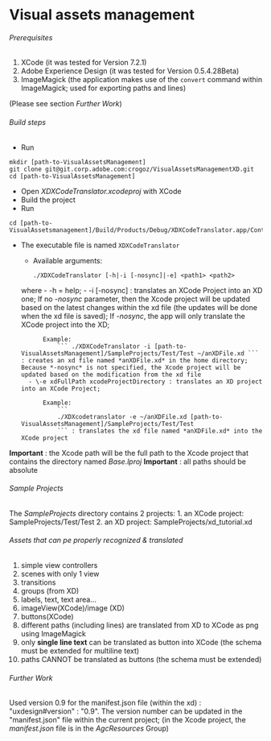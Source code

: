 
# Visual assets management

###### Prerequisites

1. XCode (it was tested for Version 7.2.1)
2. Adobe Experience Design (it was tested for Version 0.5.4.28Beta)
3. ImageMagick (the application makes use of the `convert` command within ImageMagick; used for exporting paths and lines)


(Please see section *Further Work*)
###### Build steps


* Run
```
mkdir [path-to-VisualAssetsManagement]
git clone git@git.corp.adobe.com:crogoz/VisualAssetsManagementXD.git
cd [path-to-VisualAssetsManagement]
```
* Open *XDXCodeTranslator.xcodeproj* with XCode
* Build the project
* Run 

```
cd [path-to-VisualAssetsmanagement]/Build/Products/Debug/XDXCodeTranslator.app/Contents/MacOS
```
* The executable file is named `XDXCodeTranslator`
	* Available arguments: 
		```
		./XDXCodeTranslator [-h|-i [-nosync]|-e] <path1> <path2>
		```
	where 
		- \-h  = help;
		- \-i [-nosync] <xcodeProjectDirectory> <xdFullPath> : translates an XCode Project into an XD one; If no *-nosync* parameter, then the Xcode project will be updated based on the latest changes within the xd file (the updates will be done when the xd file is saved); If *-nosync*, the app will only translate the XCode project into the XD;

			Example:
				``` ./XDXCodeTranslator -i [path-to-VisualAssetsManagement]/SampleProjects/Test/Test ~/anXDFile.xd ``` : creates an xd file named *anXDFile.xd* in the home directory; Because *-nosync* is not specified, the Xcode project will be updated based on the modification from the xd file
		- \-e xdFullPath xcodeProjectDirectory : translates an XD project into an XCode Project;
			
			Example:
				```
				./XDXcodetranslator -e ~/anXDFile.xd [path-to-VisualAssetsManagement]/SampleProjects/Test/Test
				``` : translates the xd file named *anXDFile.xd* into the XCode project



**Important** : the Xcode path will be the full path to the Xcode project that contains the directory named *Base.lproj*
**Important** : all paths should be absolute
###### Sample Projects

The *SampleProjects* directory contains 2 projects: 
	1. an XCode project: SampleProjects/Test/Test
	2. an XD project: SampleProjects/xd_tutorial.xd

###### Assets that can pe properly recognized & translated

1. simple view controllers
3. scenes with only 1 view
4. transitions
5. groups (from XD)
6. labels, text, text area...
7. imageView(XCode)/image (XD)
8. buttons(XCode)
9. different paths (including lines) are translated from XD to XCode as png using ImageMagick
10. only **single line text** can be translated as button into XCode (the schema must be extended for multiline text)
11. paths CANNOT be translated as buttons (the schema must be extended)
 
###### Further Work

Used version 0.9 for the manifest.json file (within the xd) : "uxdesign#version" : "0.9".
The version number can be updated in the "manifest.json" file within the current project; (in the Xcode project, the *manifest.json* file is in the *AgcResources* Group)
